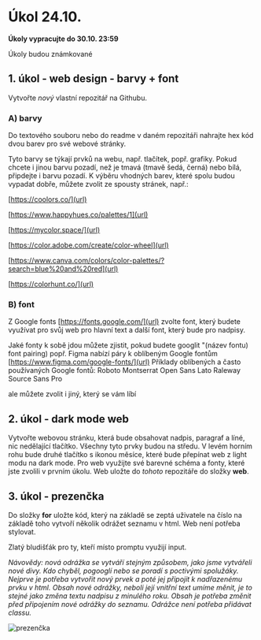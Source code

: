# Úkol 24.10.

**Úkoly vypracujte do 30.10. 23:59**

Úkoly budou známkované

## 1. úkol - web design - barvy + font


Vytvořte *nový* vlastní repozitář na Githubu. 

### A) barvy
Do textového souboru nebo do readme v daném repozitáři nahrajte hex kód dvou barev pro své webové stránky. 

Tyto barvy se týkají prvků na webu, např. tlačítek, popř. grafiky. Pokud chcete i jinou barvu pozadí, než je tmavá (tmavě šedá, černá) nebo bílá, připdejte i barvu pozadí.
K výběru vhodných barev, které spolu budou vypadat dobře, můžete zvolit ze spousty stránek, např.:

[https://coolors.co/](url)

[https://www.happyhues.co/palettes/1](url)

[https://mycolor.space/](url)

[https://color.adobe.com/create/color-wheel](url)

[https://www.canva.com/colors/color-palettes/?search=blue%20and%20red](url)

[https://colorhunt.co/](url)

### B) font

Z Google fonts [https://fonts.google.com/](url) zvolte font, který budete využívat pro svůj web pro hlavní text a další font, který bude pro nadpisy.

Jaké fonty k sobě jdou můžete zjistit, pokud budete googlit "(název fontu) font pairing) popř. Figma nabízí páry k oblíbeným Google fontům [https://www.figma.com/google-fonts/](url)
Příklady oblíbených a často používaných Google fontů: 
Roboto
Montserrat
Open Sans
Lato
Raleway
Source Sans Pro

ale můžete zvolit i jiný, který se vám líbí


## 2. úkol - dark mode web

Vytvořte webovou stránku, která bude obsahovat nadpis, paragraf a líné, nic nedělající tlačítko. Všechny tyto prvky budou na středu. V levém horním rohu bude druhé tlačítko s ikonou měsíce, které bude přepínat web z light modu na dark mode. Pro web využijte své barevné schéma a fonty, které jste zvolili v prvním úkolu.
Web uložte do *tohoto* repozitáře do složky **web**.



## 3. úkol - prezenčka

Do složky **for** uložte kód, který na základě se zeptá uživatele na číslo na základě toho vytvoří několik odrážet seznamu v html.
Web není potřeba stylovat.


Zlatý bludišťák pro ty, kteří místo promptu využijí input.

*Návovědy: nová odrážka se vytváří stejným způsobem, jako jsme vytvářeli nové divy. Kdo chyběl, pogooglí nebo se poradí s poctivými spolužáky. Nejprve je potřeba vytvořit nový prvek a poté jej připojit k nadřazenému prvku v html. Obsah nové odrážky, neboli její vnitřní text umíme měnit, je to stejné jako změna textu nadpisu z minulého roku. Obsah je potřeba změnit před připojením nové odrážky do seznamu. Odrážce není potřeba přidávat classu.*


![prezenčka](https://github.com/JS-Trebesin/ukol-24-10/assets/84028625/3c9fd339-0ed0-41d1-a0d8-c75e856fc052)
